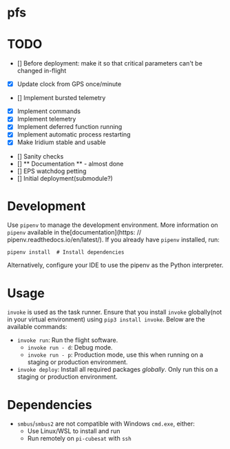 # pfs

# TODO
- [] Before deployment: make it so that critical parameters can't be changed in-flight
- [x] Update clock from GPS once/minute
- [] Implement bursted telemetry
- [x] Implement commands
- [x] Implement telemetry
- [x] Implement deferred function running
- [x] Implement automatic process restarting
- [x] Make Iridium stable and usable
- [] Sanity checks
- [] ** Documentation ** - almost done
- [] EPS watchdog petting
- [] Initial deployment(submodule?)


# Development

Use `pipenv` to manage the development environment.
More information on `pipenv` available in the[documentation](https: // pipenv.readthedocs.io/en/latest/).
If you already have `pipenv` installed, run:
```
pipenv install  # Install dependencies
```
Alternatively, configure your IDE to use the pipenv as the Python interpreter.

# Usage

`invoke` is used as the task runner.
Ensure that you install `invoke` globally(not in your virtual environment) using `pip3 install invoke`.
Below are the available commands:

- `invoke run`: Run the flight software.
    - `invoke run - d`: Debug mode.
    - `invoke run - p`: Production mode, use this when running on a staging or production environment.
- `invoke deploy`: Install all required packages _globally_. Only run this on a staging or production environment.


# Dependencies
* `smbus`/`smbus2` are not compatible with Windows `cmd.exe`, either:
    * Use Linux/WSL to install and run
    * Run remotely on `pi-cubesat` with `ssh`
